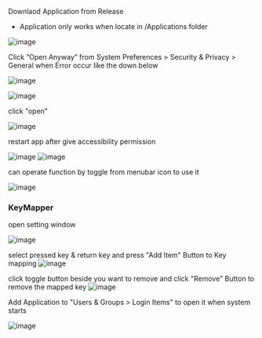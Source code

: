 Downlaod Application from Release
* Application only works when locate in /Applications folder

![image](https://user-images.githubusercontent.com/52348220/164450666-6c7e4065-ef00-4f53-8d5f-9f0f7fe0ad91.png)



Click “Open Anyway” from System Preferences > Security & Privacy > General when Error occur like the down below

![image](https://user-images.githubusercontent.com/52348220/150670575-84e1b0c8-3c9b-407c-bccd-e6cb548434d5.png)

![image](https://user-images.githubusercontent.com/52348220/150670596-140516e9-377d-4e02-a92d-d623668c1f9a.png)


click "open"

![image](https://user-images.githubusercontent.com/52348220/150670609-d016247d-809f-487e-8cff-7fe3c6655f61.png)


restart app after give accessibility permission

![image](https://user-images.githubusercontent.com/52348220/164450989-4084ad17-dd65-49e4-9174-4de66399959a.png)
 ![image](https://user-images.githubusercontent.com/52348220/149314729-20718a8f-5b45-4f7b-a6e5-a626f73afdf9.png)


can operate function by toggle from menubar icon to use it

![image](https://user-images.githubusercontent.com/52348220/164451060-560ca942-32cd-4d80-90ad-b0dcfc14e15a.png)


### KeyMapper
open setting window

![image](https://user-images.githubusercontent.com/52348220/160223091-bbbcbadc-75f9-4379-bb92-3e35c3f1b555.png)

select pressed key & return key and press "Add Item" Button to Key mapping
![image](https://user-images.githubusercontent.com/52348220/164451258-07b92c98-c0c8-455a-b46f-d2dfaf36fa2c.png)


click toggle button beside you want to remove and click "Remove" Button to remove the mapped key
![image](https://user-images.githubusercontent.com/52348220/164451206-67e53085-852f-40cd-a5aa-03b362fbdeff.png)



Add Application to "Users & Groups > Login Items" to open it when system starts

![image](https://user-images.githubusercontent.com/52348220/164450630-945aec96-6629-4f23-b030-3b6e616e74b5.png)


